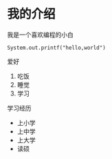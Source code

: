 # 我的介绍

我是一个喜欢编程的小白


    System.out.printf("hello,world")


爱好

 1. 吃饭
 2. 睡觉
 3. 学习
 
 
学习经历
* 上小学
* 上中学
* 上大学
* 读硕
